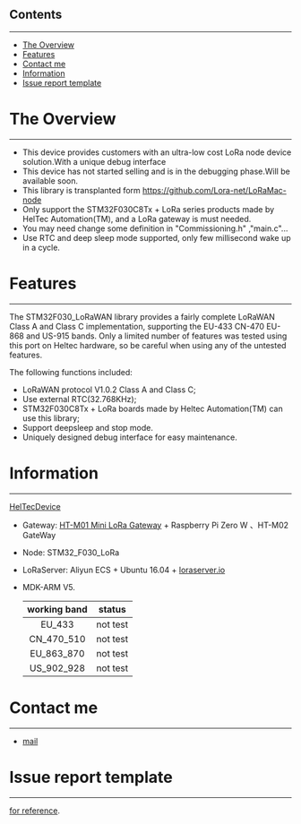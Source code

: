 
## Contents
----------
- [The Overview](#the-overview)
- [Features](#features)
- [Contact me](#contact-me)
- [Information](#information)
- [Issue report template](#issue-report-template)

# The Overview
----------
- This device provides customers with an ultra-low cost LoRa node device solution.With a unique debug interface
- This device has not started selling and is in the debugging phase.Will be available soon.
- This library is transplanted form https://github.com/Lora-net/LoRaMac-node
- Only support the STM32F030C8Tx + LoRa series products made by HelTec Automation(TM), and a LoRa gateway is must needed.
- You may need change some definition in "Commissioning.h" ,"main.c"...
- Use RTC and deep sleep mode supported, only few millisecond wake up in a cycle.

# Features
----------
The STM32F030_LoRaWAN library provides a fairly complete LoRaWAN Class A and Class C implementation, supporting the EU-433 CN-470 EU-868 and US-915 bands.
Only a limited number of features was tested using this port on Heltec hardware, so be careful when using any of the untested features.

The following functions included:

- LoRaWAN protocol V1.0.2 Class A and Class C;
- Use external RTC(32.768KHz);
- STM32F030C8Tx + LoRa boards made by Heltec Automation(TM) can use this library;
- Support deepsleep and stop mode.
- Uniquely designed debug interface for easy maintenance.

# Information
----------
[HelTecDevice](http://www.heltec.cn/proudct_center/internet_of_things/)


 - Gateway: [HT-M01 Mini LoRa Gateway](http://www.heltec.cn/project/ht-m01-lora-gateway/?lang=en) + Raspberry Pi Zero W
             、HT-M02 GateWay
 - Node: STM32_F030_LoRa

 - LoRaServer: Aliyun ECS + Ubuntu 16.04 + [loraserver.io](https://www.loraserver.io/)

 - MDK-ARM V5.


    | working band | status |
    | :----------------: | :------------:|
    | EU_433 | not test |
    | CN_470_510 | not test |
    | EU_863_870 | not test |
    | US_902_928 | not test |


# Contact me
----------
- [mail](mailto:1327270611@qq.com)

# Issue report template
----------
[for reference](https://github.com/solotaker/STM32_F030_LoRa/issues).     
